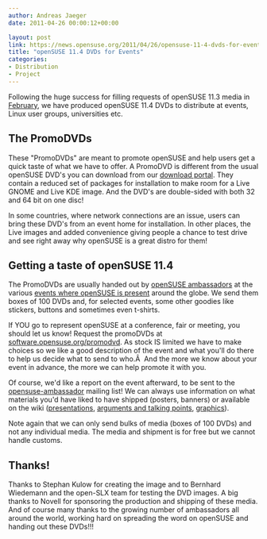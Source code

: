 ```yaml
---
author: Andreas Jaeger
date: 2011-04-26 00:00:12+00:00

layout: post
link: https://news.opensuse.org/2011/04/26/opensuse-11-4-dvds-for-events/
title: "openSUSE 11.4 DVDs for Events"
categories:
- Distribution
- Project
---
```

Following the huge success for filling requests of openSUSE 11.3 media in [February](https://news.opensuse.org/2011/02/18/help-the-project-spread-opensuse-dvds/), we have produced openSUSE 11.4 DVDs to distribute at events, Linux user groups, universities etc.<!-- more -->


## The PromoDVDs


These "PromoDVDs" are meant to promote openSUSE and help users get a quick taste of what we have to offer. A PromoDVD is different from the usual openSUSE DVD's you can download from our [download portal](http://software.opensuse.org/114/en). They contain a reduced set of packages for installation to make room for a Live GNOME and Live KDE image. And the DVD's are double-sided with both 32 and 64 bit on one disc!

In some countries, where network connections are an issue, users can bring these DVD's from an event home for installation. In other places, the Live images and added convenience giving people a chance to test drive and see right away why openSUSE is a great distro for them!


## Getting a taste of openSUSE 11.4


The PromoDVDs are usually handed out by [openSUSE ambassadors](http://en.opensuse.org/Portal:Ambassadors) at the various [events where openSUSE is present](http://en.opensuse.org/openSUSE:Ambassadors_events) around the globe. We send them boxes of 100 DVDs and, for selected events, some other goodies like stickers, buttons and sometimes even t-shirts.

If YOU go to represent openSUSE at a conference, fair or meeting, you should let us know! Request the promoDVDs at [software.opensuse.org/promodvd](http://software.opensuse.org/promodvd). As stock IS limited we have to make choices so we like a good description of the event and what you'll do there to help us decide what to send to who.Â  And the more we know about your event in advance, the more we can help promote it with you.

Of course, we'd like a report on the event afterward, to be sent to the [opensuse-ambassador](mailto:opensuse-ambassador@opensuse.org) mailing list! We can always use information on what materials you'd have liked to have shipped (posters, banners) or available on the wiki ([presentations](http://en.opensuse.org/openSUSE:Presentations#Presentations), [arguments and talking points](http://en.opensuse.org/openSUSE:Talking_points), [graphics](http://en.opensuse.org/Portal:Artwork)).

Note again that we can only send bulks of media (boxes of 100 DVDs) and not any individual media. The media and shipment is for free but we cannot handle customs.


## Thanks!


Thanks to Stephan Kulow for creating the image and to Bernhard Wiedemann and the open-SLX team for testing the DVD images. A big thanks to Novell for sponsoring the production and shipping of these media. And of course many thanks to the growing number of ambassadors all around the world, working hard on spreading the word on openSUSE and handing out these DVDs!!!		
